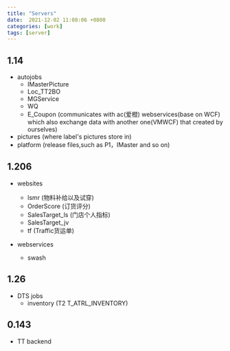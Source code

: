```yaml
---
title: "Servers"
date:  2021-12-02 11:08:06 +0800
categories: [work]
tags: [server]
---
```


## 1.14

* autojobs
  * IMasterPicture
  * Loc_TT2BO
  * MGService
  * WQ
  * E_Coupon (communicates with ac(爱橙) webservices(base on WCF) which also exchange data with another one(VMWCF) that created by ourselves)
* pictures (where label's pictures store in)
* platform (release files,such as P1，IMaster and so on)

## 1.206

* websites
  * lsmr (物料补给以及试穿)
  * OrderScore (订货评分)
  * SalesTarget_ls (门店个人指标)
  * SalesTarget_jv
  * tf (Traffic货运单)

* webservices
  * swash


## 1.26

* DTS jobs
  * inventory (T2 T_ATRL_INVENTORY)

## 0.143

* TT backend
